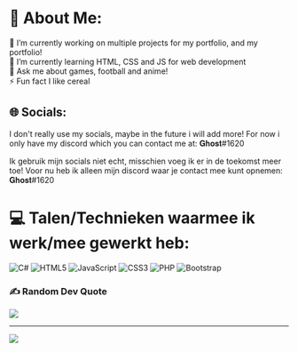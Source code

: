 # 💫 About Me:
🔭 I’m currently working on multiple projects for my portfolio, and my portfolio!<br>🌱 I’m currently learning HTML, CSS and JS for web development<br>💬 Ask me about games, football and anime!<br>⚡ Fun fact I like cereal


## 🌐 Socials:
I don't really use my socials, maybe in the future i will add more! For now i only have my discord which you can contact me at: 𝐆𝐡𝐨𝐬𝐭#1620

Ik gebruik mijn socials niet echt, misschien voeg ik er in de toekomst meer toe! Voor nu heb ik alleen mijn discord waar je contact mee kunt opnemen: 𝐆𝐡𝐨𝐬𝐭#1620
# 💻 Talen/Technieken waarmee ik werk/mee gewerkt heb:
![C#](https://img.shields.io/badge/c%23-%23239120.svg?style=flat&logo=c-sharp&logoColor=white) ![HTML5](https://img.shields.io/badge/html5-%23E34F26.svg?style=flat&logo=html5&logoColor=white) ![JavaScript](https://img.shields.io/badge/javascript-%23323330.svg?style=flat&logo=javascript&logoColor=%23F7DF1E) ![CSS3](https://img.shields.io/badge/css3-%231572B6.svg?style=flat&logo=css3&logoColor=white) ![PHP](https://img.shields.io/badge/php-%23777BB4.svg?style=flat&logo=php&logoColor=white) ![Bootstrap](https://img.shields.io/badge/bootstrap-%23563D7C.svg?style=flat&logo=bootstrap&logoColor=white)

### ✍️ Random Dev Quote
![](https://quotes-github-readme.vercel.app/api?type=vetical&theme=dark)


---
[![](https://visitcount.itsvg.in/api?id=BeKoTheDev&icon=0&color=5)](https://visitcount.itsvg.in)
